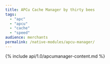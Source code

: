 ```yaml
---
title: APCu Cache Manager by thirty bees
tags:
  - "apc"
  - "apcu"
  - "cache"
  - "speed"
audience: merchants
permalink: /native-modules/apcu-manager/
---
```


{% include api/1.0/apcumanager-content.md %}
